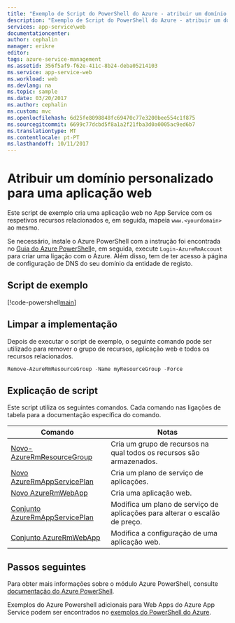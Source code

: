 ```yaml
---
title: "Exemplo de Script do PowerShell do Azure - atribuir um domínio personalizado para uma aplicação web | Microsoft Docs"
description: "Exemplo de Script do PowerShell do Azure - atribuir um domínio personalizado para uma aplicação web"
services: app-service\web
documentationcenter: 
author: cephalin
manager: erikre
editor: 
tags: azure-service-management
ms.assetid: 356f5af9-f62e-411c-8b24-deba05214103
ms.service: app-service-web
ms.workload: web
ms.devlang: na
ms.topic: sample
ms.date: 03/20/2017
ms.author: cephalin
ms.custom: mvc
ms.openlocfilehash: 6d25fe8098848fc69470c77e3200bee554c1f875
ms.sourcegitcommit: 6699c77dcbd5f8a1a2f21fba3d0a0005ac9ed6b7
ms.translationtype: MT
ms.contentlocale: pt-PT
ms.lasthandoff: 10/11/2017
---
```

# <a name="assign-a-custom-domain-to-a-web-app"></a>Atribuir um domínio personalizado para uma aplicação web

Este script de exemplo cria uma aplicação web no App Service com os respetivos recursos relacionados e, em seguida, mapeia `www.<yourdomain>` ao mesmo. 

Se necessário, instale o Azure PowerShell com a instrução foi encontrada no [Guia do Azure PowerShell](/powershell/azure/overview)e, em seguida, execute `Login-AzureRmAccount` para criar uma ligação com o Azure. Além disso, tem de ter acesso à página de configuração de DNS do seu domínio da entidade de registo.

## <a name="sample-script"></a>Script de exemplo

[!code-powershell[main](../../../powershell_scripts/app-service/map-custom-domain/map-custom-domain.ps1?highlight=1 "Assign a custom domain to a web app")]

## <a name="clean-up-deployment"></a>Limpar a implementação 

Depois de executar o script de exemplo, o seguinte comando pode ser utilizado para remover o grupo de recursos, aplicação web e todos os recursos relacionados.

```powershell
Remove-AzureRmResourceGroup -Name myResourceGroup -Force
```

## <a name="script-explanation"></a>Explicação de script

Este script utiliza os seguintes comandos. Cada comando nas ligações de tabela para a documentação específica do comando.

| Comando | Notas |
|---|---|
| [Novo-AzureRmResourceGroup](/powershell/module/azurerm.resources/new-azurermresourcegroup) | Cria um grupo de recursos na qual todos os recursos são armazenados. |
| [Novo AzureRmAppServicePlan](/powershell/module/azurerm.websites/new-azurermappserviceplan) | Cria um plano de serviço de aplicações. |
| [Novo AzureRmWebApp](/powershell/module/azurerm.websites/new-azurermwebapp) | Cria uma aplicação web. |
| [Conjunto AzureRmAppServicePlan](/powershell/module/azurerm.websites/set-azurermappserviceplan) | Modifica um plano de serviço de aplicações para alterar o escalão de preço. |
| [Conjunto AzureRmWebApp](/powershell/module/azurerm.websites/set-azurermwebapp) | Modifica a configuração de uma aplicação web. |

## <a name="next-steps"></a>Passos seguintes

Para obter mais informações sobre o módulo Azure PowerShell, consulte [documentação do Azure PowerShell](/powershell/azure/overview).

Exemplos do Azure Powershell adicionais para Web Apps do Azure App Service podem ser encontrados no [exemplos do PowerShell do Azure](../app-service-powershell-samples.md).
